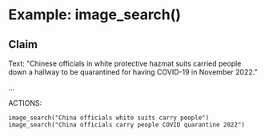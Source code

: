 # Example: image_search()

## Claim
Text: "Chinese officials in white protective hazmat suits carried people down a hallway to be quarantined for having COVID-19 in November 2022."

...

ACTIONS:
```
image_search("China officials white suits carry people")
image_search("China officials carry people COVID quarantine 2022")
```